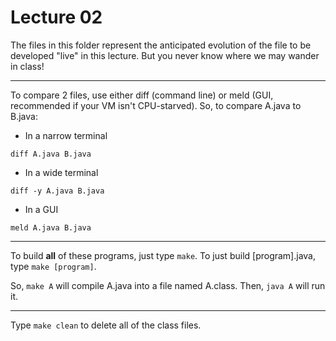 Lecture 02
==========

The files in this folder represent the anticipated
evolution of the file to be developed "live" in this lecture.
But you never know where we may wander in class!

---

To compare 2 files, use either diff (command line)
or meld (GUI, recommended if your VM isn't CPU-starved).
So, to compare A.java to B.java:

* In a narrow terminal

``diff A.java B.java``

* In a wide terminal

``diff -y A.java B.java``

* In a GUI

``meld A.java B.java``

---

To build **all** of these programs, just type ``make``.
To just build [program].java, type ``make [program]``.

So, ``make A`` will compile A.java into a file named A.class. Then, ``java A`` will run it.

---

Type ``make clean`` to delete all of the class files.

